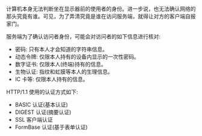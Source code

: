 
计算机本身无法判断坐在显示器前的使用者的身份。进一步说，也无法确认网络的那头究竟有谁。可见，为了弄清究竟是谁在访问服务端，就得让对方的客户端自报家门。

服务端为了确认访问者身份，可能会对访问者的如下信息进行核对:
* 密码: 只有本人才会知道的字符串信息。
* 动态令牌: 仅限本人持有的设备内显示的一次性密码。
* 数字证书: 仅限本人(终端)持有的信息。
* 生物认证: 指纹和虹膜等本人的生理信息。
* IC 卡等: 仅限本人持有的信息。

HTTP/1.1 使用的认证方式如下:
* BASIC 认证(基本认证)
* DIGEST 认证(摘要认证)
* SSL 客户端认证
* FormBase 认证(基于表单认证)
